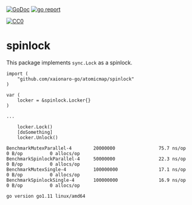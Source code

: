 [![GoDoc](https://godoc.org/github.com/xaionaro-go/spinlock?status.svg)](https://pkg.go.dev/github.com/xaionaro-go/spinlock?tab=doc)
[![go report](https://goreportcard.com/badge/github.com/xaionaro-go/spinlock)](https://goreportcard.com/report/github.com/xaionaro-go/spinlock)
<p xmlns:dct="http://purl.org/dc/terms/" xmlns:vcard="http://www.w3.org/2001/vcard-rdf/3.0#">
  <a rel="license"
     href="http://creativecommons.org/publicdomain/zero/1.0/">
    <img src="http://i.creativecommons.org/p/zero/1.0/88x31.png" style="border-style: none;" alt="CC0" />
  </a>
</p>

# spinlock

This package implements `sync.Lock` as a spinlock.

```
import (
	"github.com/xaionaro-go/atomicmap/spinlock"
)

var (
	locker = &spinlock.Locker{}
)

...

	locker.Lock()
	[doSomething]
	locker.Unlock()
```

```
BenchmarkMutexParallel-4        20000000                75.7 ns/op             0 B/op          0 allocs/op
BenchmarkSpinlockParallel-4     50000000                22.3 ns/op             0 B/op          0 allocs/op
BenchmarkMutexSingle-4          100000000               17.1 ns/op             0 B/op          0 allocs/op
BenchmarkSpinlockSingle-4       100000000               16.9 ns/op             0 B/op          0 allocs/op

go version go1.11 linux/amd64
```
